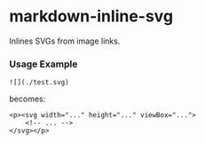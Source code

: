 # markdown-inline-svg

Inlines SVGs from image links.

### Usage Example

`![](./test.svg)`

becomes:

```
<p><svg width="..." height="..." viewBox="...">
    <!-- ... -->
</svg></p>
```
